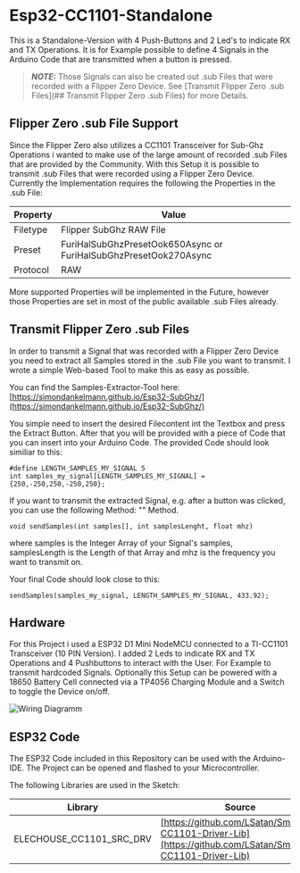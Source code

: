 # Esp32-CC1101-Standalone

This is a Standalone-Version with 4 Push-Buttons and 2 Led's to indicate RX and TX Operations. It is for Example possible to define 4 Signals in the Arduino Code that are transmitted when a button is pressed. 

> **_NOTE:_**  Those Signals can also be created out .sub Files that were recorded with a Flipper Zero Device. See [Transmit Flipper Zero .sub Files](## Transmit Flipper Zero .sub Files) for more Details.



## Flipper Zero .sub File Support

Since the Flipper Zero also utilizes a CC1101 Transceiver for Sub-Ghz Operations i wanted to make use of the large amount of recorded .sub Files that are provided by the Community.
With this Setup it is possible to transmit .sub Files that were recorded using a Flipper Zero Device. Currently the Implementation requires the following the Properties in the .sub File:

| Property | Value |
| ------ | ------ |
| Filetype | Flipper SubGhz RAW File |
| Preset | FuriHalSubGhzPresetOok650Async or FuriHalSubGhzPresetOok270Async |
| Protocol | RAW |

More supported Properties will be implemented in the Future, however those Properties are set in most of the public available .sub Files already.

## Transmit Flipper Zero .sub Files
In order to transmit a Signal that was recorded with a Flipper Zero Device you need to extract all Samples stored in the .sub File you want to transmit. I wrote a simple Web-based Tool to make this as easy as possible.

You can find the Samples-Extractor-Tool here: 
[https://simondankelmann.github.io/Esp32-SubGhz/](https://simondankelmann.github.io/Esp32-SubGhz/)

You simple need to insert the desired Filecontent int the Textbox and press the Extract Button. After that you will be provided with a piece of Code that you can insert into your Arduino Code. The provided Code should look similiar to this:

```
#define LENGTH_SAMPLES_MY_SIGNAL 5
int samples_my_signal[LENGTH_SAMPLES_MY_SIGNAL] = {250,-250,250,-250,250};
```

If you want to transmit the extracted Signal, e.g. after a button was clicked, you can use the following Method:  "" Method.

```
void sendSamples(int samples[], int samplesLenght, float mhz)
```

where samples is the Integer Array of your Signal's samples, samplesLength is the Length of that Array and mhz is the frequency you want to transmit on.

Your final Code should look close to this:

```
sendSamples(samples_my_signal, LENGTH_SAMPLES_MY_SIGNAL, 433.92);
```


## Hardware

For this Project i used a ESP32 D1 Mini NodeMCU connected to a TI-CC1101 Transceiver (10 PIN Version). I added 2 Leds to indicate RX and TX Operations and 4 Pushbuttons to interact with the User. For Example to transmit hardcoded Signals. Optionally this Setup can be powered with a 18650 Battery Cell connected via a TP4056 Charging Module and a Switch to toggle the Device on/off.

![Wiring Diagramm](./Fritzing/Esp32-CC1101-Standalone_bb.png) 


## ESP32 Code

The ESP32 Code included in this Repository can be used with the Arduino-IDE. The Project can be opened and flashed to your Microcontroller.

The following Libraries are used in the Sketch:

| Library | Source |
| ------ | ------ |
| ELECHOUSE_CC1101_SRC_DRV | [https://github.com/LSatan/SmartRC-CC1101-Driver-Lib](https://github.com/LSatan/SmartRC-CC1101-Driver-Lib) |
